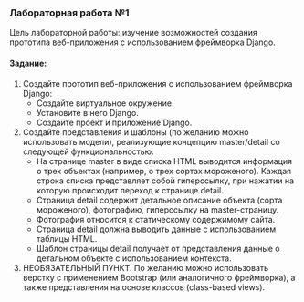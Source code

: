 ### Лабораторная работа №1
Цель лабораторной работы: изучение возможностей создания прототипа веб-приложения с использованием фреймворка Django.
#### Задание:
1. Создайте прототип веб-приложения с использованием фреймворка Django:
     * Создайте виртуальное окружение.
     * Установите в него Django.
     * Создайте проект и приложение Django.
2. Создайте представления и шаблоны (по желанию можно использовать модели), реализующие концепцию master/detail со следующей функциональностью:
    * На странице master в виде списка HTML выводится информация о трех объектах (например, о трех сортах мороженого). Каждая строка списка представляет собой гиперссылку, при нажатии на которую происходит переход к странице detail.
    * Страница detail содержит детальное описание объекта (сорта мороженого), фотографию, гиперссылку на master-страницу.
    * Фотография относится к статическому содержимому сайта.
    * Страница detail должна выводить данные с использованием таблицы HTML.
    * Шаблон страницы detail получает от представления данные о детальном объекте с использованием контекста.
3. НЕОБЯЗАТЕЛЬНЫЙ ПУНКТ. По желанию можно использовать верстку с применением Bootstrap (или аналогичного фреймворка), а также представления на основе классов (class-based views).
